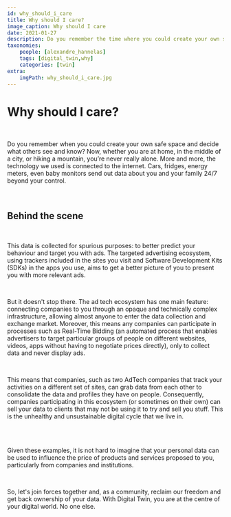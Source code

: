 ```yaml
---
id: why_should_i_care
title: Why should I care? 
image_caption: Why should I care
date: 2021-01-27
description: Do you remember the time where you could create your own safe space and decide what others see and know?
taxonomies:
    people: [alexandre_hannelas]
    tags: [digital_twin,why]
    categories: [twin]
extra:
    imgPath: why_should_i_care.jpg
---
```


# Why should I care? 

<br>

Do you remember when you could create your own safe space and decide what others see and know? Now, whether you are at home, in the middle of a city, or hiking a mountain, you’re never really alone. More and more, the technology we used is connected to the internet. Cars, fridges, energy meters, even baby monitors send out data about you and your family 24/7 beyond your control.

<br>

## Behind the scene

<br>

This data is collected for spurious purposes: to better predict your behaviour and target you with ads. The targeted advertising ecosystem, using trackers included in the sites you visit and Software Development Kits (SDKs) in the apps you use, aims to get a better picture of you to present you with more relevant ads.

<br>

But it doesn't stop there. The ad tech ecosystem has one main feature: connecting companies to you through an opaque and technically complex infrastructure, allowing almost anyone to enter the data collection and exchange market. Moreover, this means any companies can participate in processes such as Real-Time Bidding (an automated process that enables advertisers to target particular groups of people on different websites, videos, apps without having to negotiate prices directly), only to collect data and never display ads. 

<br>

This means that companies, such as two AdTech companies that track your activities on a different set of sites, can grab data from each other to consolidate the data and profiles they have on people. Consequently, companies participating in this ecosystem (or sometimes on their own) can sell your data to clients that may not be using it to try and sell you stuff. This is the unhealthy and unsustainable digital cycle that we live in.

<br> 

Given these examples, it is not hard to imagine that your personal data can be used to influence the price of products and services proposed to you, particularly from companies and institutions. 

<br>

So, let's join forces together and, as a community, reclaim our freedom and get back ownership of your data. With Digital Twin, you are at the centre of your digital world. No one else. 